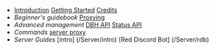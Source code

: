 * [Introduction](/introduction)
  [Getting Started](/getting-started)
  [Credits](/credits)
* *Beginner's guidebook*
  [Proxying](/beginner/proxying)
* *Advanced management*
  [DBH API](/)
  [Status API](/)
* *Commands*
  [server proxy](/)
* *Server Guides*
  [intro] (/Server/intro)
  [Red Discord Bot] (/Server/rdb)  
